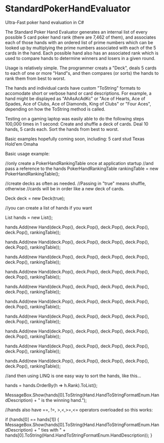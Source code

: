 # StandardPokerHandEvaluator
Ultra-Fast poker hand evaluation in C#

The Standard Poker Hand Evaluator generates an internal list of every possible 5 card poker hand rank (there are 7,462 of them), and associates each of those hands with an ordered list of prime numbers which can be looked up by multiplying the prime numbers associated with each of the 5 cards in the hand. Each possible hand also has an associated rank which is used to compare hands to determine winners and losers in a given round.

Usage is relatively simple. The programmer creats a "Deck", deals 5 cards to each of one or more "Hand"s, and then compares (or sorts) the hands to rank them from best to worst.

The hands and individual cards have custom "ToString" formats to accomodate short or verbose hand or card descriptions. For example, a hand might be displayed as "AhAsAcAdKc" or "Ace of Hearts, Ace of Spades, Ace of Clubs, Ace of Diamonds, King of Clubs" or "Four Aces", depending on how the ToString method is called.

Testing on a gaming laptop was easily able to do the following steps 100,000 times in 1 second:
Create and shuffle a deck of cards.
Deal 10 hands, 5 cards each.
Sort the hands from best to worst.

Basic examples hopefully coming soon, including:
  5 card stud
  Texas Hold'em
  Omaha
  
Basic usage example:

//only create a PokerHandRankingTable once at application startup
//and pass a reference to the hands
PokerHandRankingTable rankingTable = new PokerHandRankingTable();

//create decks as often as needed.
//Passing in "true" means shuffle, otherwise
//cards will be in order like a new deck of cards.

Deck deck = new Deck(true);

//you can create a list of hands if you want

List<Hand> hands = new List<Hand>();

hands.Add(new Hand(deck.Pop(), deck.Pop(), deck.Pop(), deck.Pop(), deck.Pop(), rankingTable));

hands.Add(new Hand(deck.Pop(), deck.Pop(), deck.Pop(), deck.Pop(), deck.Pop(), rankingTable));

hands.Add(new Hand(deck.Pop(), deck.Pop(), deck.Pop(), deck.Pop(), deck.Pop(), rankingTable));

hands.Add(new Hand(deck.Pop(), deck.Pop(), deck.Pop(), deck.Pop(), deck.Pop(), rankingTable));

hands.Add(new Hand(deck.Pop(), deck.Pop(), deck.Pop(), deck.Pop(), deck.Pop(), rankingTable));

hands.Add(new Hand(deck.Pop(), deck.Pop(), deck.Pop(), deck.Pop(), deck.Pop(), rankingTable));

hands.Add(new Hand(deck.Pop(), deck.Pop(), deck.Pop(), deck.Pop(), deck.Pop(), rankingTable));

hands.Add(new Hand(deck.Pop(), deck.Pop(), deck.Pop(), deck.Pop(), deck.Pop(), rankingTable));

hands.Add(new Hand(deck.Pop(), deck.Pop(), deck.Pop(), deck.Pop(), deck.Pop(), rankingTable));

hands.Add(new Hand(deck.Pop(), deck.Pop(), deck.Pop(), deck.Pop(), deck.Pop(), rankingTable));


//and then using LINQ is one easy way to sort the hands, like this...

hands = hands.OrderBy(h => h.Rank).ToList<Hand>();
  
MessageBox.Show(hands[0].ToString(Hand.HandToStringFormatEnum.HandDescription) + " is the winning hand.");

//hands also have ==, !=, >,<,>=,<= operators overloaded so this works:

if (hands[0] == hands[1]) 
{
    MessageBox.Show(hands[0].ToString(Hand.HandToStringFormatEnum.HandDescription) + 
          " ties with " + hands[0].ToString(Hand.HandToStringFormatEnum.HandDescription));
}

